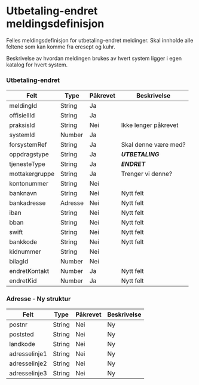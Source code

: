 # Utbetaling-endret meldingsdefinisjon

Felles meldingsdefinisjon for utbetaling-endret meldinger. Skal innholde alle feltene som kan komme fra eresept og kuhr.

Beskrivelse av hvordan meldingen brukes av hvert system ligger i egen katalog for hvert system.
### Utbetaling-endret
Felt | Type | Påkrevet | Beskrivelse 
-----|------ |------ |-------------------
meldingId | String | Ja | 
offisiellId | String | Ja |
praksisId | String | Nei | Ikke lenger påkrevet
systemId | Number | Ja | 
forsystemRef| String | Ja | Skal denne være med?
oppdragstype| String | Ja | _**UTBETALING**_
tjenesteType| String | Ja | _**ENDRET**_
mottakergruppe| String | Ja | Trenger vi denne?
kontonummer | String | Nei
banknavn | String | Nei | Nytt felt
bankadresse | Adresse | Nei | Nytt felt
iban | String | Nei | Nytt felt
bban | String | Nei | Nytt felt
swift | String | Nei | Nytt felt
bankkode | String | Nei | Nytt felt
kidnummer | String | Nei |
bilagId | Number | Nei |
endretKontakt | Number | Ja |  Nytt felt
endretKid | Number | Ja |  Nytt felt

### Adresse - Ny struktur
Felt | Type | Påkrevet | Beskrivelse 
-----|----- |----- |--------------------
postnr | String | Nei | Ny
poststed | String | Nei | Ny
landkode | String | Nei | Ny
adresselinje1 | String | Nei |Ny
adresselinje2 | String | Nei |Ny
adresselinje3 | String | Nei |Ny